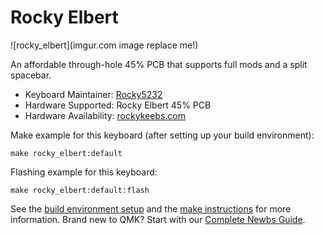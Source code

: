 # Rocky Elbert

![rocky_elbert](imgur.com image replace me!)

An affordable through-hole 45% PCB that supports full mods and a split spacebar.

* Keyboard Maintainer: [Rocky5232](https://github.com/Rocky5232)
* Hardware Supported: Rocky Elbert 45% PCB
* Hardware Availability: [rockykeebs.com](https://www.rockykeebs.com)

Make example for this keyboard (after setting up your build environment):

    make rocky_elbert:default

Flashing example for this keyboard:

    make rocky_elbert:default:flash

See the [build environment setup](https://docs.qmk.fm/#/getting_started_build_tools) and the [make instructions](https://docs.qmk.fm/#/getting_started_make_guide) for more information. Brand new to QMK? Start with our [Complete Newbs Guide](https://docs.qmk.fm/#/newbs).